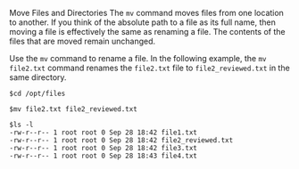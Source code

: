 Move Files and Directories
The `mv` command moves files from one location to another. If you think of the absolute path to a file as its full name, then moving a file is effectively the same as renaming a file. The contents of the files that are moved remain unchanged.

Use the `mv` command to rename a file. In the following example, the `mv file2.txt` command renames the `file2.txt` file to `file2_reviewed.txt` in the same directory.

```plain
$cd /opt/files

$mv file2.txt file2_reviewed.txt

$ls -l
-rw-r--r-- 1 root root 0 Sep 28 18:42 file1.txt
-rw-r--r-- 1 root root 0 Sep 28 18:42 file2_reviewed.txt
-rw-r--r-- 1 root root 0 Sep 28 18:42 file3.txt
-rw-r--r-- 1 root root 0 Sep 28 18:43 file4.txt

```
